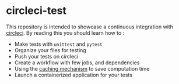 
# circleci-test
This repository is intended to showcase a continuous integration with [circleci](https://circleci.com/).
By reading this you should learn how to :
* Make tests with `unittest` and `pytest`
* Organize your files for testing
* Push your tests on circleci
* Create a workflow with few jobs, and dependencies
* Using the [caching mechanism](https://circleci.com/docs/2.0/caching/) to save computation time
* Launch a containerized application for your tests
